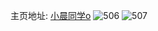 主页地址: [小晨同学o](https://weibo.com/u/5580944125) 
![506](https://wx4.sinaimg.cn/mw2000/0065H4vPly1fx0vb135pzj30v80rwq37.jpg) 
![507](https://wx4.sinaimg.cn/mw2000/0065H4vPly1fwzifdw10bj30ku0kuq7f.jpg) 
